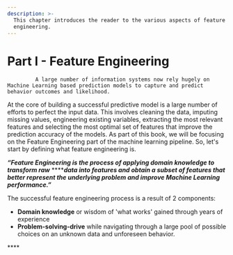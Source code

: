 ```yaml
---
description: >-
  This chapter introduces the reader to the various aspects of feature
  engineering.
---
```


# Part I - Feature Engineering

             A large number of information systems now rely hugely on Machine Learning based prediction models to capture and predict behavior outcomes and likelihood. 

At the core of building a successful predictive model is a large number of efforts to perfect the input data. This involves cleaning the data, imputing missing values, engineering existing variables, extracting the most relevant features and selecting the most optimal set of features that improve the prediction accuracy of the models.                                                                        As part of this book, we will be focusing on the Feature Engineering part of the machine learning pipeline. So, let's start by defining what feature engineering is.

_**“Feature Engineering is the process of applying domain knowledge to transform raw**_ ****_**data into features and obtain a subset of features that better represent the underlying problem and improve Machine Learning performance.”**_

The successful feature engineering process is a result of 2 components:

* **Domain knowledge** or wisdom of 'what works' gained through years of experience
* **Problem-solving-drive** while navigating through a large pool of possible choices on an unknown data and unforeseen behavior. 





\*\*\*\*

